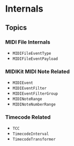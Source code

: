 # Internals

## Topics

### MIDI File Internals

- ``MIDIFileEventType``
- ``MIDIFileEventPayload``

### MIDIKit MIDI Note Related

- ``MIDIEvent``
- ``MIDIEventFilter``
- ``MIDIEventFilterGroup``
- ``MIDINoteRange``
- ``MIDINoteNumberRange``

### Timecode Related

- ``TCC``
- ``TimecodeInterval``
- ``TimecodeTransformer``
